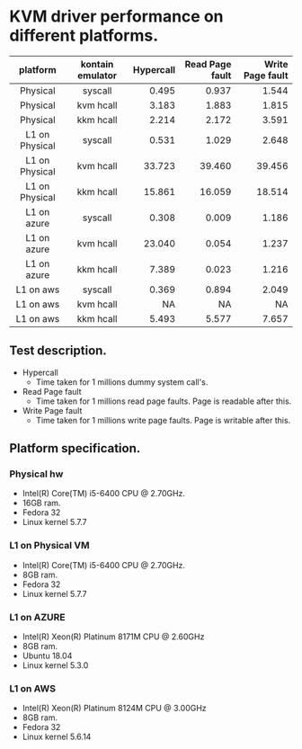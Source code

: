 # KVM driver performance on different platforms.


| platform | kontain emulator | Hypercall | Read Page fault | Write Page fault
| :--:     |:--:              |        --:|              --:|              --:
| Physical | syscall | 0.495 | 0.937 | 1.544
| Physical | kvm hcall | 3.183 | 1.883 | 1.815
| Physical | kkm hcall | 2.214 | 2.172 | 3.591
| L1 on Physical | syscall | 0.531 | 1.029 | 2.648
| L1 on Physical | kvm hcall | 33.723 | 39.460 | 39.456
| L1 on Physical | kkm hcall |  15.861 | 16.059 | 18.514
| L1 on azure | syscall | 0.308 | 0.009 | 1.186
| L1 on azure | kvm hcall | 23.040 | 0.054 | 1.237
| L1 on azure | kkm hcall | 7.389 | 0.023 | 1.216
| L1 on aws | syscall| 0.369 | 0.894 | 2.049
| L1 on aws | kvm hcall | NA | NA | NA
| L1 on aws | kkm hcall | 5.493 | 5.577 | 7.657


## Test description.
+ Hypercall
	* Time taken for 1 millions dummy system call's.
+ Read Page fault
	* Time taken for 1 millions read page faults. Page is readable after this.
+ Write Page fault
	* Time taken for 1 millions write page faults. Page is writable after this.

## Platform specification.
### Physical hw
* Intel(R) Core(TM) i5-6400 CPU @ 2.70GHz.
* 16GB ram.
* Fedora 32
* Linux kernel 5.7.7

### L1 on Physical VM
* Intel(R) Core(TM) i5-6400 CPU @ 2.70GHz.
* 8GB ram.
* Fedora 32
* Linux kernel 5.7.7

### L1 on AZURE
* Intel(R) Xeon(R) Platinum 8171M CPU @ 2.60GHz
* 8GB ram.
* Ubuntu 18.04
* Linux kernel 5.3.0

### L1 on AWS
* Intel(R) Xeon(R) Platinum 8124M CPU @ 3.00GHz
* 8GB ram.
* Fedora 32
* Linux kernel 5.6.14
